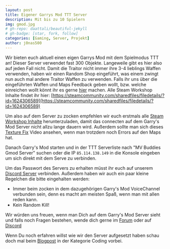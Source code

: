 ```yaml
---
layout: post
title: Eigener Garrys Mod TTT Server
description: Mit bis zu 10 Spielern
img: gmod.jpg
# gh-repo: daattali/beautiful-jekyll
# gh-badge: [star, fork, follow]
categories: [Gaming, Server, Projekt]
author: j0nas500
---
```


Wir bieten euch aktuell einen eigen Garrys Mod mit dem Spielmodus TTT an! Dieser Server verwendet fast 300 Objekte. Langeweile gibt es hier also auf jeden Fall nicht. Damit die Traitor nicht immer ihre 3-4 lieblings Waffen verwenden, haben wir einen Random Shop eingeführt, was einem zwingt nun auch mal andere Traitor Waffen zu verwenden.
Falls ihr uns über die eingeführten Waffen und Maps Feedback geben wollt, bzw. welche einreichen wollt könnt ihr es gerne [hier](https://forum.mvbuddies.de/forumdisplay.php?fid=23) machen.
Alle Steam Workshop Inhalte findet ihr hier: [https://steamcommunity.com/sharedfiles/filedetails/?id=1624306589](https://steamcommunity.com/sharedfiles/filedetails/?id=1624306589)

Um also auf dem Server zu zocken empfehlen wir euch erstmals alle [Steam Workshop Inhalte](https://steamcommunity.com/sharedfiles/filedetails/?id=1624306589) herunterzuladen, damit das connecten auf dem Garry's Mod Server nicht allzu lange dauern wird. Außerdem sollte man sich dieses [Texture Fix](https://www.youtube.com/watch?v=tTlFLIwnfH4) Video ansehen, wenn man trotzdem noch Errors auf den Maps hat.

Danach Garry's Mod starten und in der TTT Serverliste nach "MV Buddies Gmod Server" suchen oder die IP `85.114.138.149` in die Konsole eingeben um sich direkt mit dem Serve zu verbinden.

Um das Passwort des Servers zu erhalten müsst ihr euch auf unserem [Discord Server](http://discord.mvbuddies.de) verbinden. Außerdem haben wir auch ein paar kleine Regelchen die bitte eingehalten werden:
- Immer beim zocken in dem dazugehörigen Garry's Mod VoiceChannel verbunden sein, denn es macht am meisten Spaß, wenn man mit allen reden kann.
- Kein Random Kill!

Wir würden uns freuen, wenn man Dich auf dem Garry's Mod Server sieht und falls noch Fragen bestehen, wende dich gerne im [Forum](https://forum.mvbuddies.de/forumdisplay.php?fid=23) oder auf [Discord](http://discord.mvbuddies.de)

Wenn Du noch erfahren willst wie wir den Server aufgesetzt haben schau doch mal beim [Blogpost](https://mvbuddies.de/projects/coding/garrys-mod-ttt) in der Kategorie Coding vorbei.
